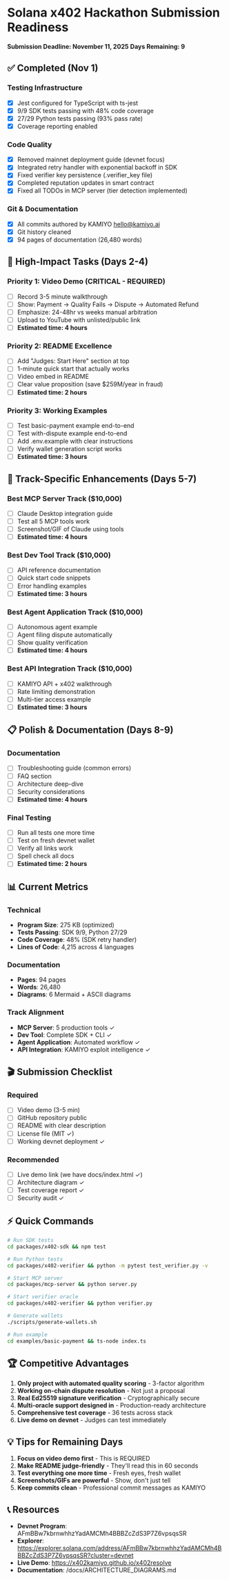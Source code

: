 # Solana x402 Hackathon Submission Readiness

**Submission Deadline: November 11, 2025**
**Days Remaining: 9**

## ✅ Completed (Nov 1)

### Testing Infrastructure
- [x] Jest configured for TypeScript with ts-jest
- [x] 9/9 SDK tests passing with 48% code coverage
- [x] 27/29 Python tests passing (93% pass rate)
- [x] Coverage reporting enabled

### Code Quality
- [x] Removed mainnet deployment guide (devnet focus)
- [x] Integrated retry handler with exponential backoff in SDK
- [x] Fixed verifier key persistence (.verifier_key file)
- [x] Completed reputation updates in smart contract
- [x] Fixed all TODOs in MCP server (tier detection implemented)

### Git & Documentation
- [x] All commits authored by KAMIYO <hello@kamiyo.ai>
- [x] Git history cleaned
- [x] 94 pages of documentation (26,480 words)

## 🎯 High-Impact Tasks (Days 2-4)

### Priority 1: Video Demo (CRITICAL - REQUIRED)
- [ ] Record 3-5 minute walkthrough
- [ ] Show: Payment → Quality Fails → Dispute → Automated Refund
- [ ] Emphasize: 24-48hr vs weeks manual arbitration
- [ ] Upload to YouTube with unlisted/public link
- [ ] **Estimated time: 4 hours**

### Priority 2: README Excellence
- [ ] Add "Judges: Start Here" section at top
- [ ] 1-minute quick start that actually works
- [ ] Video embed in README
- [ ] Clear value proposition (save $259M/year in fraud)
- [ ] **Estimated time: 2 hours**

### Priority 3: Working Examples
- [ ] Test basic-payment example end-to-end
- [ ] Test with-dispute example end-to-end
- [ ] Add .env.example with clear instructions
- [ ] Verify wallet generation script works
- [ ] **Estimated time: 3 hours**

## 🚀 Track-Specific Enhancements (Days 5-7)

### Best MCP Server Track ($10,000)
- [ ] Claude Desktop integration guide
- [ ] Test all 5 MCP tools work
- [ ] Screenshot/GIF of Claude using tools
- [ ] **Estimated time: 4 hours**

### Best Dev Tool Track ($10,000)
- [ ] API reference documentation
- [ ] Quick start code snippets
- [ ] Error handling examples
- [ ] **Estimated time: 3 hours**

### Best Agent Application Track ($10,000)
- [ ] Autonomous agent example
- [ ] Agent filing dispute automatically
- [ ] Show quality verification
- [ ] **Estimated time: 4 hours**

### Best API Integration Track ($10,000)
- [ ] KAMIYO API + x402 walkthrough
- [ ] Rate limiting demonstration
- [ ] Multi-tier access example
- [ ] **Estimated time: 3 hours**

## 📋 Polish & Documentation (Days 8-9)

### Documentation
- [ ] Troubleshooting guide (common errors)
- [ ] FAQ section
- [ ] Architecture deep-dive
- [ ] Security considerations
- [ ] **Estimated time: 4 hours**

### Final Testing
- [ ] Run all tests one more time
- [ ] Test on fresh devnet wallet
- [ ] Verify all links work
- [ ] Spell check all docs
- [ ] **Estimated time: 2 hours**

## 📊 Current Metrics

### Technical
- **Program Size**: 275 KB (optimized)
- **Tests Passing**: SDK 9/9, Python 27/29
- **Code Coverage**: 48% (SDK retry handler)
- **Lines of Code**: 4,215 across 4 languages

### Documentation
- **Pages**: 94 pages
- **Words**: 26,480
- **Diagrams**: 6 Mermaid + ASCII diagrams

### Track Alignment
- **MCP Server**: 5 production tools ✓
- **Dev Tool**: Complete SDK + CLI ✓
- **Agent Application**: Automated workflow ✓
- **API Integration**: KAMIYO exploit intelligence ✓

## 🎬 Submission Checklist

### Required
- [ ] Video demo (3-5 min)
- [ ] GitHub repository public
- [ ] README with clear description
- [ ] License file (MIT ✓)
- [ ] Working devnet deployment ✓

### Recommended
- [ ] Live demo link (we have docs/index.html ✓)
- [ ] Architecture diagram ✓
- [ ] Test coverage report ✓
- [ ] Security audit ✓

## ⚡ Quick Commands

```bash
# Run SDK tests
cd packages/x402-sdk && npm test

# Run Python tests
cd packages/x402-verifier && python -m pytest test_verifier.py -v

# Start MCP server
cd packages/mcp-server && python server.py

# Start verifier oracle
cd packages/x402-verifier && python verifier.py

# Generate wallets
./scripts/generate-wallets.sh

# Run example
cd examples/basic-payment && ts-node index.ts
```

## 🏆 Competitive Advantages

1. **Only project with automated quality scoring** - 3-factor algorithm
2. **Working on-chain dispute resolution** - Not just a proposal
3. **Real Ed25519 signature verification** - Cryptographically secure
4. **Multi-oracle support designed in** - Production-ready architecture
5. **Comprehensive test coverage** - 36 tests across stack
6. **Live demo on devnet** - Judges can test immediately

## 💡 Tips for Remaining Days

1. **Focus on video demo first** - This is REQUIRED
2. **Make README judge-friendly** - They'll read this in 60 seconds
3. **Test everything one more time** - Fresh eyes, fresh wallet
4. **Screenshots/GIFs are powerful** - Show, don't just tell
5. **Keep commits clean** - Professional commit messages as KAMIYO

## 📞 Resources

- **Devnet Program**: AFmBBw7kbrnwhhzYadAMCMh4BBBZcZdS3P7Z6vpsqsSR
- **Explorer**: https://explorer.solana.com/address/AFmBBw7kbrnwhhzYadAMCMh4BBBZcZdS3P7Z6vpsqsSR?cluster=devnet
- **Live Demo**: https://x402kamiyo.github.io/x402resolve
- **Documentation**: /docs/ARCHITECTURE_DIAGRAMS.md

